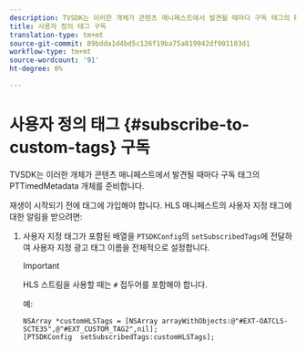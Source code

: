 ```yaml
---
description: TVSDK는 이러한 개체가 콘텐츠 매니페스트에서 발견될 때마다 구독 태그의 PTTimedMetadata 개체를 준비합니다.
title: 사용자 정의 태그 구독
translation-type: tm+mt
source-git-commit: 89bdda1d4bd5c126f19ba75a819942df901183d1
workflow-type: tm+mt
source-wordcount: '91'
ht-degree: 0%

---
```



# 사용자 정의 태그 {#subscribe-to-custom-tags} 구독

TVSDK는 이러한 개체가 콘텐츠 매니페스트에서 발견될 때마다 구독 태그의 PTTimedMetadata 개체를 준비합니다.

재생이 시작되기 전에 태그에 가입해야 합니다.
HLS 매니페스트의 사용자 지정 태그에 대한 알림을 받으려면:

1. 사용자 지정 태그가 포함된 배열을 `PTSDKConfig`의 `setSubscribedTags`에 전달하여 사용자 지정 광고 태그 이름을 전체적으로 설정합니다.

   >[!IMPORTANT]
   >
   >HLS 스트림을 사용할 때는 `#` 접두어를 포함해야 합니다.

   예:

   ```
   NSArray *customHLSTags = [NSArray arrayWithObjects:@"#EXT-OATCLS-SCTE35",@"#EXT_CUSTOM_TAG2",nil]; 
   [PTSDKConfig  setSubscribedTags:customHLSTags];
   ```

